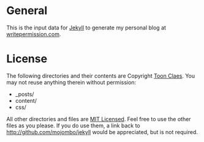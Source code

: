 # General 
This is the input data for [Jekyll](http://github.com/mojombo/jekyll) to generate my personal blog at [writepermission.com](http://writepermission.com).

# License

The following directories and their contents are Copyright [Toon Claes](http://tonotdo.com). You may not reuse anything therein without permission:

* _posts/
* content/
* css/

All other directories and files are [MIT Licensed](http://creativecommons.org/licenses/MIT/). Feel free to use the other files as you please.
If you do use them, a link back to http://github.com/mojombo/jekyll would be appreciated, but is not required.
